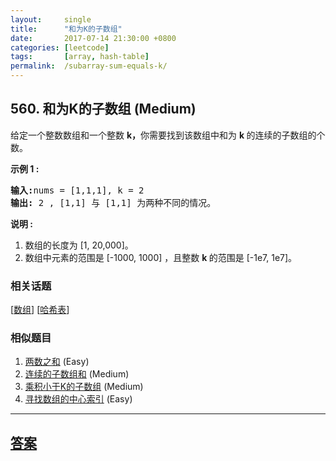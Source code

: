 ```yaml
---
layout:     single
title:      "和为K的子数组"
date:       2017-07-14 21:30:00 +0800
categories: [leetcode]
tags:       [array, hash-table]
permalink:  /subarray-sum-equals-k/
---
```


## 560. 和为K的子数组 (Medium)

<p>给定一个整数数组和一个整数&nbsp;<strong>k，</strong>你需要找到该数组中和为&nbsp;<strong>k&nbsp;</strong>的连续的子数组的个数。</p>

<p><strong>示例 1 :</strong></p>

<pre>
<strong>输入:</strong>nums = [1,1,1], k = 2
<strong>输出:</strong> 2 , [1,1] 与 [1,1] 为两种不同的情况。
</pre>

<p><strong>说明 :</strong></p>

<ol>
	<li>数组的长度为 [1, 20,000]。</li>
	<li>数组中元素的范围是 [-1000, 1000] ，且整数&nbsp;<strong>k&nbsp;</strong>的范围是&nbsp;[-1e7, 1e7]。</li>
</ol>

### 相关话题
  [[数组](https://github.com/openset/leetcode/tree/master/tag/array/README.md)]
  [[哈希表](https://github.com/openset/leetcode/tree/master/tag/hash-table/README.md)]

### 相似题目
  1. [两数之和](/two-sum) (Easy)
  1. [连续的子数组和](/continuous-subarray-sum) (Medium)
  1. [乘积小于K的子数组](/subarray-product-less-than-k) (Medium)
  1. [寻找数组的中心索引](/find-pivot-index) (Easy)

---

## [答案](https://github.com/openset/leetcode/tree/master/problems/subarray-sum-equals-k)
